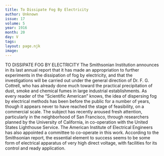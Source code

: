 ```yaml
---
title: To Dissipate Fog By Electricity
author: Unknown
issue: 17
volume: 5
year: 1916
month: 20
day: V
tags:
layout: page.njk
image:
---
```

TO DISSIPATE FOG BY ELECTRICITY      The Smithsonian Institution announces in its last annual report that it has made an appropriation to further experiments in the dissipation of fog by electricity, and that the investigations will be carried out under the general direction of Dr. F. G. Cottrell, who has already done much toward the practical precipitation of dust, smoke and chemical fumes in large industrial establishments. As every reader of the “Scientific American” knows, the idea of dispersing fog by electrical methods has been before the public for a number of years, though it appears never to have reached the stage of feasibility, on a commercial scale. The subject has recently aroused fresh attention, particularly in the neighborhood of San Francisco, through researchers planned by the University of California, in co-operation with the United States Lighthouse Service. The American Institute of Electrical Engineers has also appointed a committee to co-operate in this work. According to the Smithsonian report, the essential element to success seems to be some form of electrical apparatus of very high direct voltage, with facilities for its control and ready application.   


